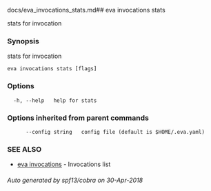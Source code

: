 docs/eva_invocations_stats.md## eva invocations stats

stats for invocation

### Synopsis

stats for invocation

```
eva invocations stats [flags]
```

### Options

```
  -h, --help   help for stats
```

### Options inherited from parent commands

```
      --config string   config file (default is $HOME/.eva.yaml)
```

### SEE ALSO

* [eva invocations](eva_invocations.md)	 - Invocations list

###### Auto generated by spf13/cobra on 30-Apr-2018
